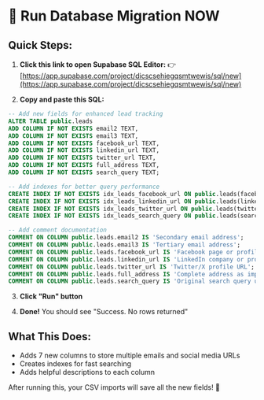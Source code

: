 # 🚀 Run Database Migration NOW

## Quick Steps:

1. **Click this link to open Supabase SQL Editor:**
   👉 [https://app.supabase.com/project/dicscsehiegqsmtwewis/sql/new](https://app.supabase.com/project/dicscsehiegqsmtwewis/sql/new)

2. **Copy and paste this SQL:**

```sql
-- Add new fields for enhanced lead tracking
ALTER TABLE public.leads 
ADD COLUMN IF NOT EXISTS email2 TEXT,
ADD COLUMN IF NOT EXISTS email3 TEXT,
ADD COLUMN IF NOT EXISTS facebook_url TEXT,
ADD COLUMN IF NOT EXISTS linkedin_url TEXT,
ADD COLUMN IF NOT EXISTS twitter_url TEXT,
ADD COLUMN IF NOT EXISTS full_address TEXT,
ADD COLUMN IF NOT EXISTS search_query TEXT;

-- Add indexes for better query performance
CREATE INDEX IF NOT EXISTS idx_leads_facebook_url ON public.leads(facebook_url) WHERE facebook_url IS NOT NULL;
CREATE INDEX IF NOT EXISTS idx_leads_linkedin_url ON public.leads(linkedin_url) WHERE linkedin_url IS NOT NULL;
CREATE INDEX IF NOT EXISTS idx_leads_twitter_url ON public.leads(twitter_url) WHERE twitter_url IS NOT NULL;
CREATE INDEX IF NOT EXISTS idx_leads_search_query ON public.leads(search_query) WHERE search_query IS NOT NULL;

-- Add comment documentation
COMMENT ON COLUMN public.leads.email2 IS 'Secondary email address';
COMMENT ON COLUMN public.leads.email3 IS 'Tertiary email address';
COMMENT ON COLUMN public.leads.facebook_url IS 'Facebook page or profile URL';
COMMENT ON COLUMN public.leads.linkedin_url IS 'LinkedIn company or profile URL';
COMMENT ON COLUMN public.leads.twitter_url IS 'Twitter/X profile URL';
COMMENT ON COLUMN public.leads.full_address IS 'Complete address as imported';
COMMENT ON COLUMN public.leads.search_query IS 'Original search query used to find this lead';
```

3. **Click "Run" button**

4. **Done!** You should see "Success. No rows returned"

## What This Does:
- Adds 7 new columns to store multiple emails and social media URLs
- Creates indexes for fast searching
- Adds helpful descriptions to each column

After running this, your CSV imports will save all the new fields! 🎉 